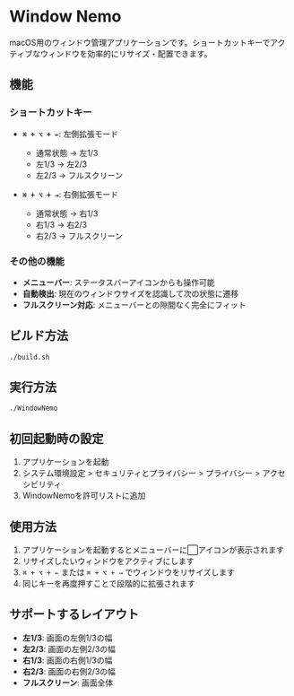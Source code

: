 # Window Nemo

macOS用のウィンドウ管理アプリケーションです。ショートカットキーでアクティブなウィンドウを効率的にリサイズ・配置できます。

## 機能

### ショートカットキー

- **`⌘ + ⌥ + ←`**: 左側拡張モード
  - 通常状態 → 左1/3
  - 左1/3 → 左2/3  
  - 左2/3 → フルスクリーン

- **`⌘ + ⌥ + →`**: 右側拡張モード
  - 通常状態 → 右1/3
  - 右1/3 → 右2/3
  - 右2/3 → フルスクリーン

### その他の機能

- **メニューバー**: ステータスバーアイコンからも操作可能
- **自動検出**: 現在のウィンドウサイズを認識して次の状態に遷移
- **フルスクリーン対応**: メニューバーとの隙間なく完全にフィット

## ビルド方法

```bash
./build.sh
```

## 実行方法

```bash
./WindowNemo
```

## 初回起動時の設定

1. アプリケーションを起動
2. システム環境設定 > セキュリティとプライバシー > プライバシー > アクセシビリティ
3. WindowNemoを許可リストに追加

## 使用方法

1. アプリケーションを起動するとメニューバーに⬜アイコンが表示されます
2. リサイズしたいウィンドウをアクティブにします
3. `⌘ + ⌥ + ←` または `⌘ + ⌥ + →` でウィンドウをリサイズします
4. 同じキーを再度押すことで段階的に拡張されます

## サポートするレイアウト

- **左1/3**: 画面の左側1/3の幅
- **左2/3**: 画面の左側2/3の幅  
- **右1/3**: 画面の右側1/3の幅
- **右2/3**: 画面の右側2/3の幅
- **フルスクリーン**: 画面全体